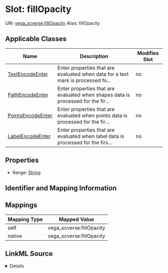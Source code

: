 

# Slot: fillOpacity 



URI: [vega_scverse:fillOpacity](https://w3id.org/scverse/vega-scverse/fillOpacity)
Alias: fillOpacity

<!-- no inheritance hierarchy -->





## Applicable Classes

| Name | Description | Modifies Slot |
| --- | --- | --- |
| [TextEncodeEnter](TextEncodeEnter.md) | Enter properties that are evaluated when data for a text mark is processed fo... |  no  |
| [PathEncodeEnter](PathEncodeEnter.md) | Enter properties that are evaluated when shapes data is processed for the fir... |  no  |
| [PointsEncodeEnter](PointsEncodeEnter.md) | Enter properties that are evaluated when points data is processed for the fir... |  no  |
| [LabelEncodeEnter](LabelEncodeEnter.md) | Enter properties that are evaluated when label data is processed for the firs... |  no  |







## Properties

* Range: [String](String.md)





## Identifier and Mapping Information








## Mappings

| Mapping Type | Mapped Value |
| ---  | ---  |
| self | vega_scverse:fillOpacity |
| native | vega_scverse:fillOpacity |




## LinkML Source

<details>
```yaml
name: fillOpacity
alias: fillOpacity
domain_of:
- LabelEncodeEnter
- PointsEncodeEnter
- PathEncodeEnter
- TextEncodeEnter
range: string

```
</details>